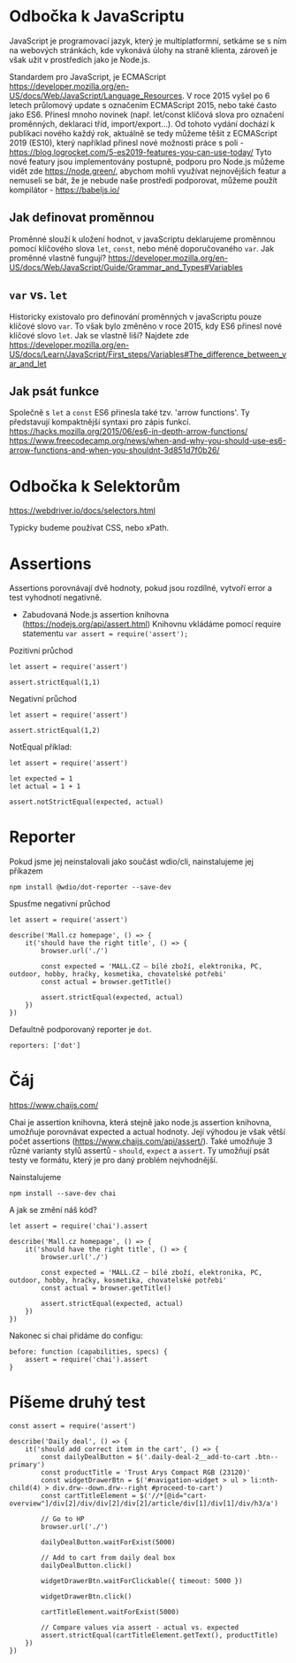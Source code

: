 # Odbočka k JavaScriptu

JavaScript je programovací jazyk, který je multiplatformní, setkáme se s ním na webových stránkách, kde vykonává úlohy na straně klienta, zároveň je však užit v prostředích jako je Node.js.

Standardem pro JavaScript, je ECMAScript https://developer.mozilla.org/en-US/docs/Web/JavaScript/Language_Resources. V roce 2015 vyšel po 6 letech průlomový update s označením ECMAScript 2015, nebo také často jako ES6. Přinesl mnoho novinek (např. let/const klíčová slova pro označení proměnných, deklaraci tříd, import/export...). Od tohoto vydání dochází k publikaci nového každý rok, aktuálně se tedy můžeme těšit z ECMAScript 2019 (ES10), který například přinesl nové možnosti práce s poli - https://blog.logrocket.com/5-es2019-features-you-can-use-today/
Tyto nové featury jsou implementovány postupně, podporu pro Node.js můžeme vidět zde https://node.green/, abychom mohli využívat nejnovějších featur a nemuseli se bát, že je nebude naše prostředí podporovat, můžeme použít kompilátor - https://babeljs.io/

## Jak definovat proměnnou

Proměnné slouží k uložení hodnot, v javaScriptu deklarujeme proměnnou pomocí klíčového slova `let`, `const`, nebo méně doporučovaného `var`.
Jak proměnné vlastně fungují? https://developer.mozilla.org/en-US/docs/Web/JavaScript/Guide/Grammar_and_Types#Variables

## `var` vs. `let`

Historicky existovalo pro definování proměnných v javaScriptu pouze klíčové slovo `var`. To však bylo změněno v roce 2015, kdy ES6 přinesl nové klíčové slovo `let`.
Jak se vlastně liší? Najdete zde https://developer.mozilla.org/en-US/docs/Learn/JavaScript/First_steps/Variables#The_difference_between_var_and_let

## Jak psát funkce

Společně s `let` a `const` ES6 přinesla také tzv. 'arrow functions'. Ty představují kompaktnější syntaxi pro zápis funkcí.
https://hacks.mozilla.org/2015/06/es6-in-depth-arrow-functions/
https://www.freecodecamp.org/news/when-and-why-you-should-use-es6-arrow-functions-and-when-you-shouldnt-3d851d7f0b26/

# Odbočka k Selektorům

https://webdriver.io/docs/selectors.html

Typicky budeme používat CSS, nebo xPath.


# Assertions

Assertions porovnávají dvě hodnoty, pokud jsou rozdílné, vytvoří error a test vyhodnotí negativně.

* Zabudovaná Node.js assertion knihovna (https://nodejs.org/api/assert.html)
Knihovnu vkládáme pomocí require statementu `var assert = require('assert');`

Pozitivní průchod
```
let assert = require('assert')

assert.strictEqual(1,1)
```

Negativní průchod
```
let assert = require('assert')

assert.strictEqual(1,2)
```

NotEqual příklad:
```
let assert = require('assert')

let expected = 1
let actual = 1 + 1

assert.notStrictEqual(expected, actual)
```

# Reporter

Pokud jsme jej neinstalovali jako součást wdio/cli, nainstalujeme jej příkazem

`npm install @wdio/dot-reporter --save-dev`

Spusťme negativní průchod
```
let assert = require('assert')

describe('Mall.cz homepage', () => {
    it('should have the right title', () => {
        browser.url('./')

        const expected = 'MALL.CZ – bílé zboží, elektronika, PC, outdoor, hobby, hračky, kosmetika, chovatelské potřebi'
        const actual = browser.getTitle()

        assert.strictEqual(expected, actual)
    })
})
```


Defaultně podporovaný reporter je `dot`.
```
reporters: ['dot']
```

# Čáj

https://www.chaijs.com/

Chai je assertion knihovna, která stejně jako node.js assertion knihovna, umožňuje porovnávat expected a actual hodnoty. Její výhodou je však větší počet assertions (https://www.chaijs.com/api/assert/). Také umožňuje 3 různé varianty stylů assertů - `should`, `expect` a `assert`. Ty umožňují psát testy ve formátu, který je pro daný problém nejvhodnější.

Nainstalujeme

`npm install --save-dev chai`

A jak se změní náš kód?
```
let assert = require('chai').assert

describe('Mall.cz homepage', () => {
    it('should have the right title', () => {
        browser.url('./')

        const expected = 'MALL.CZ – bílé zboží, elektronika, PC, outdoor, hobby, hračky, kosmetika, chovatelské potřebi'
        const actual = browser.getTitle()

        assert.strictEqual(expected, actual)
    })
})
```

Nakonec si chai přidáme do configu:
```
before: function (capabilities, specs) {
    assert = require('chai').assert
}
```

# Píšeme druhý test

```
const assert = require('assert')

describe('Daily deal', () => {
    it('should add correct item in the cart', () => {
    	const dailyDealButton = $('.daily-deal-2__add-to-cart .btn--primary')
        const productTitle = 'Trust Arys Compact RGB (23120)'
        const widgetDrawerBtn = $('#navigation-widget > ul > li:nth-child(4) > div.drw--down.drw--right #proceed-to-cart')
        const cartTitleElement = $('//*[@id="cart-overview"]/div[2]/div/div[2]/div[2]/article/div[1]/div[1]/div/h3/a')

    	// Go to HP
        browser.url('./')

        dailyDealButton.waitForExist(5000)

        // Add to cart from daily deal box
        dailyDealButton.click()

        widgetDrawerBtn.waitForClickable({ timeout: 5000 })

        widgetDrawerBtn.click()

        cartTitleElement.waitForExist(5000)

        // Compare values via assert - actual vs. expected
        assert.strictEqual(cartTitleElement.getText(), productTitle)
    })
})
```
